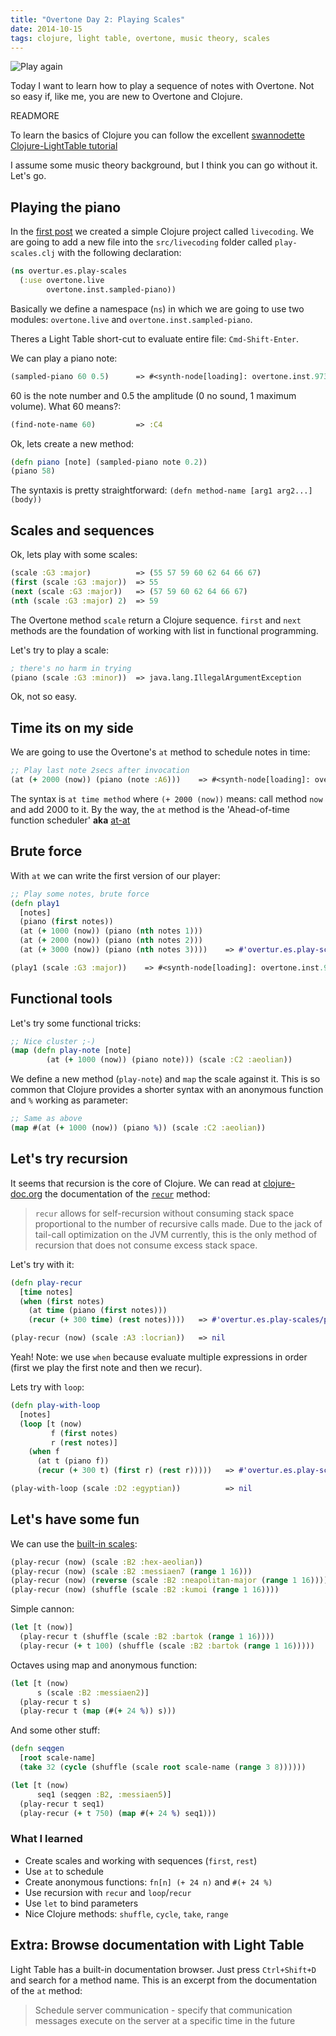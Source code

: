 ```yaml
---
title: "Overtone Day 2: Playing Scales"
date: 2014-10-15
tags: clojure, light table, overtone, music theory, scales
---
```


![Play again](http://www.retronaut.com/wp-content/uploads/2012/07/256.jpg)

Today I want to learn how to play a sequence of notes with
Overtone. Not so easy if, like me, you are new to Overtone and Clojure.

READMORE

To learn the basics of  Clojure you can follow the excellent
[swannodette Clojure-LightTable tutorial](https://github.com/swannodette/lt-cljs-tutorial)

I assume some music theory background, but I think you can go without it. Let's go.

## Playing the piano

In the [first post]() we created a simple Clojure project called `livecoding`.
We are going to add a new file into the `src/livecoding` folder called
`play-scales.clj` with the following declaration:

~~~ clojure
(ns overtur.es.play-scales
  (:use overtone.live
        overtone.inst.sampled-piano))
~~~

Basically we define a namespace (`ns`) in which we are going to use two modules:
`overtone.live` and `overtone.inst.sampled-piano`.

Theres a Light Table short-cut to evaluate entire file: `Cmd-Shift-Enter`.

We can play a piano note:

~~~ clojure
(sampled-piano 60 0.5)      => #<synth-node[loading]: overtone.inst.973/sampled-piano 87>
~~~

60 is the note number and 0.5 the amplitude (0 no sound, 1 maximum volume).
What 60 means?:

~~~ clojure
(find-note-name 60)         => :C4
~~~

Ok, lets create a new method:

~~~ clojure
(defn piano [note] (sampled-piano note 0.2))
(piano 58)
~~~

The syntaxis is pretty straightforward: `(defn method-name [arg1 arg2...] (body))`

## Scales and sequences

Ok, lets play with some scales:

~~~ clojure
(scale :G3 :major)          => (55 57 59 60 62 64 66 67)
(first (scale :G3 :major))  => 55
(next (scale :G3 :major))   => (57 59 60 62 64 66 67)
(nth (scale :G3 :major) 2)  => 59
~~~

The Overtone method `scale` return a Clojure sequence. `first` and `next` methods
are the foundation of working with list in functional programming.

Let's try to play a scale:

~~~ clojure
; there's no harm in trying
(piano (scale :G3 :minor))  => java.lang.IllegalArgumentException
~~~

Ok, not so easy.

## Time its on my side

We are going to use the Overtone's `at` method to schedule notes in time:

~~~ clojure
;; Play last note 2secs after invocation
(at (+ 2000 (now)) (piano (note :A6)))    => #<synth-node[loading]: overtone.inst.973/sampled-piano 96>
~~~

The syntax is `at time method` where `(+ 2000 (now))` means: call method `now` and
add 2000 to it. By the way, the `at` method is the 'Ahead-of-time function scheduler'
**aka** [at-at](https://github.com/overtone/at-at)

## Brute force

With `at` we can write the first version of our player:

~~~ clojure
;; Play some notes, brute force
(defn play1
  [notes]
  (piano (first notes))
  (at (+ 1000 (now)) (piano (nth notes 1)))
  (at (+ 2000 (now)) (piano (nth notes 2)))
  (at (+ 3000 (now)) (piano (nth notes 3))))    => #'overtur.es.play-scales/play1

(play1 (scale :G3 :major))    => #<synth-node[loading]: overtone.inst.973/sampled-piano 100>
~~~

## Functional tools

Let's try some functional tricks:

~~~ clojure
;; Nice cluster ;-)
(map (defn play-note [note]
        (at (+ 1000 (now)) (piano note))) (scale :C2 :aeolian))
~~~

We define a new method (`play-note`) and `map` the scale against it. This is
so common that Clojure provides a shorter syntax with an anonymous function
and `%` working as parameter:


~~~ clojure
;; Same as above
(map #(at (+ 1000 (now)) (piano %)) (scale :C2 :aeolian))
~~~


## Let's try recursion

It seems that recursion is the core of Clojure. We can read at
[clojure-doc.org](http://clojure-doc.org) the documentation of
the [`recur`](http://clojure-doc.org/articles/language/core_overview.html#looping) method:

> `recur` allows for self-recursion without consuming stack space proportional to
> the number of recursive calls made. Due to the jack of tail-call optimization
> on the JVM currently, this is the only method of recursion that does not consume excess stack space.

Let's try with it:

~~~ clojure
(defn play-recur
  [time notes]
  (when (first notes)
    (at time (piano (first notes)))
    (recur (+ 300 time) (rest notes))))   => #'overtur.es.play-scales/play-recur

(play-recur (now) (scale :A3 :locrian))   => nil
~~~

Yeah! Note: we use `when` because evaluate multiple expressions in order (first
we play the first note and then we recur).

Lets try with `loop`:

~~~ clojure
(defn play-with-loop
  [notes]
  (loop [t (now)
         f (first notes)
         r (rest notes)]
    (when f
      (at t (piano f))
      (recur (+ 300 t) (first r) (rest r)))))   => #'overtur.es.play-scales/play-with-loop

(play-with-loop (scale :D2 :egyptian))          => nil
~~~

## Let's have some fun

We can use the [built-in scales](https://github.com/overtone/overtone/blob/master/src/overtone/music/pitch.clj):

~~~ clojure
(play-recur (now) (scale :B2 :hex-aeolian))
(play-recur (now) (scale :B2 :messiaen7 (range 1 16)))
(play-recur (now) (reverse (scale :B2 :neapolitan-major (range 1 16))))
(play-recur (now) (shuffle (scale :B2 :kumoi (range 1 16))))
~~~

Simple cannon:

~~~ clojure
(let [t (now)]
  (play-recur t (shuffle (scale :B2 :bartok (range 1 16))))
  (play-recur (+ t 100) (shuffle (scale :B2 :bartok (range 1 16)))))
~~~

Octaves using map and anonymous function:

~~~ clojure
(let [t (now)
      s (scale :B2 :messiaen2)]
  (play-recur t s)
  (play-recur t (map (#(+ 24 %)) s)))
~~~

And some other stuff:

~~~ clojure
(defn seqgen
  [root scale-name]
  (take 32 (cycle (shuffle (scale root scale-name (range 3 8))))))

(let [t (now)
      seq1 (seqgen :B2, :messiaen5)]
  (play-recur t seq1)
  (play-recur (+ t 750) (map #(+ 24 %) seq1)))
~~~

### What I learned

- Create scales and working with sequences (`first`, `rest`)
- Use `at` to schedule
- Create anonymous functions: `fn[n] (+ 24 n)` and `#(+ 24 %)`
- Use recursion with `recur` and `loop`/`recur`
- Use `let` to bind parameters
- Nice Clojure methods: `shuffle`, `cycle`, `take`, `range`

## Extra: Browse documentation with Light Table

Light Table has a built-in documentation browser. Just press `Ctrl+Shift+D` and
search for a method name. This is an excerpt from the documentation of the
 `at` method:

> Schedule server communication - specify that communication messages
>   execute on the server at a specific time in the future
